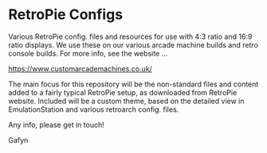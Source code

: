 # RetroPie Configs

Various RetroPie config. files and resources for use with 4:3 ratio and 16:9 ratio displays.  We use these on our various arcade machine builds and retro console builds.  For more info, see the website ...

https://www.customarcademachines.co.uk/

The main focus for this repository will be the non-standard files and content added to a fairly typical RetroPie setup, as downloaded from RetroPie website.  Included will be a custom theme, based on the detailed view in EmulationStation and various retroarch config. files.

Any info, please get in touch!

Gafyn
